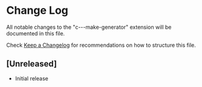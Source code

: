 # Change Log

All notable changes to the "c---make-generator" extension will be documented in this file.

Check [Keep a Changelog](http://keepachangelog.com/) for recommendations on how to structure this file.

## [Unreleased]

- Initial release